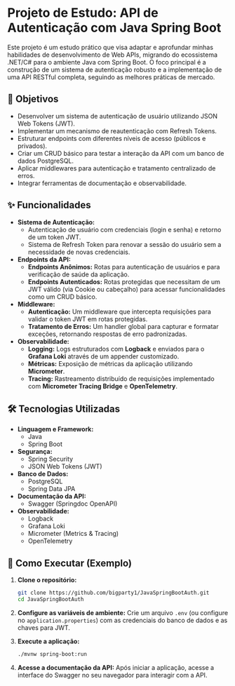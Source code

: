 # Projeto de Estudo: API de Autenticação com Java Spring Boot

Este projeto é um estudo prático que visa adaptar e aprofundar minhas habilidades de desenvolvimento de Web APIs, migrando do ecossistema .NET/C# para o ambiente Java com Spring Boot. O foco principal é a construção de um sistema de autenticação robusto e a implementação de uma API RESTful completa, seguindo as melhores práticas de mercado.

## 🎯 Objetivos

*   Desenvolver um sistema de autenticação de usuário utilizando JSON Web Tokens (JWT).
*   Implementar um mecanismo de reautenticação com Refresh Tokens.
*   Estruturar endpoints com diferentes níveis de acesso (públicos e privados).
*   Criar um CRUD básico para testar a interação da API com um banco de dados PostgreSQL.
*   Aplicar middlewares para autenticação e tratamento centralizado de erros.
*   Integrar ferramentas de documentação e observabilidade.

## ✨ Funcionalidades

-   **Sistema de Autenticação:**
    -   Autenticação de usuário com credenciais (login e senha) e retorno de um token JWT.
    -   Sistema de Refresh Token para renovar a sessão do usuário sem a necessidade de novas credenciais.
-   **Endpoints da API:**
    -   **Endpoints Anônimos:** Rotas para autenticação de usuários e para verificação de saúde da aplicação.
    -   **Endpoints Autenticados:** Rotas protegidas que necessitam de um JWT válido (via Cookie ou cabeçalho) para acessar funcionalidades como um CRUD básico.
-   **Middleware:**
    -   **Autenticação:** Um middleware que intercepta requisições para validar o token JWT em rotas protegidas.
    -   **Tratamento de Erros:** Um handler global para capturar e formatar exceções, retornando respostas de erro padronizadas.
-   **Observabilidade:**
    -   **Logging:** Logs estruturados com **Logback** e enviados para o **Grafana Loki** através de um appender customizado.
    -   **Métricas:** Exposição de métricas da aplicação utilizando **Micrometer**.
    -   **Tracing:** Rastreamento distribuído de requisições implementado com **Micrometer Tracing Bridge** e **OpenTelemetry**.

## 🛠️ Tecnologias Utilizadas

-   **Linguagem e Framework:**
    -   Java
    -   Spring Boot
-   **Segurança:**
    -   Spring Security
    -   JSON Web Tokens (JWT)
-   **Banco de Dados:**
    -   PostgreSQL
    -   Spring Data JPA
-   **Documentação da API:**
    -   Swagger (Springdoc OpenAPI)
-   **Observabilidade:**
    -   Logback
    -   Grafana Loki
    -   Micrometer (Metrics & Tracing)
    -   OpenTelemetry

## 🚀 Como Executar (Exemplo)

1.  **Clone o repositório:**
    ```bash
    git clone https://github.com/bigparty1/JavaSpringBootAuth.git
    cd JavaSpringBootAuth
    ```

2.  **Configure as variáveis de ambiente:**
    Crie um arquivo `.env` (ou configure no `application.properties`) com as credenciais do banco de dados e as chaves para JWT.

3.  **Execute a aplicação:**
    ```bash
    ./mvnw spring-boot:run
    ```

4.  **Acesse a documentação da API:**
    Após iniciar a aplicação, acesse a interface do Swagger no seu navegador para interagir com a API.

